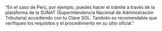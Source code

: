 "En el caso de Perú, por ejemplo, puedes hacer el trámite a través de 
la plataforma de la SUNAT (Superintendencia Nacional de Administración
 Tributaria) accediendo con tu Clave SOL. También es recomendable que 
 verifiques los requisitos y el procedimiento en su sitio oficial."